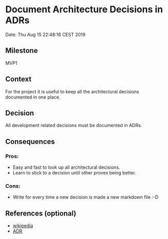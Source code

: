 # Document Architecture Decisions in ADRs

Date: Thu Aug 15 22:48:16 CEST 2019

## Milestone

MVP1

## Context

For the project it is useful to keep all the architectural decisions documented in one place.

## Decision

All development related decisions must be documented in ADRs.

## Consequences

### Pros:

- Easy and fast to look up all architectural decisions.
- Learn to stick to a decision until other proves being better.

### Cons:

- Write for every time a new decision is made a new markdown file :-D

## References (optional)

- [wikipedia](https://en.wikipedia.org/wiki/Architectural_decision<Paste>)
- [ADR](https://github.com/joelparkerhenderson/architecture_decision_record)

